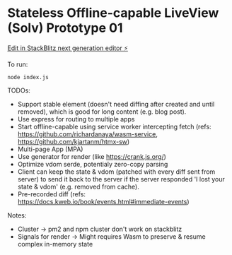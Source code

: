 # Stateless Offline-capable LiveView (Solv) Prototype 01

[Edit in StackBlitz next generation editor ⚡️](https://stackblitz.com/~/github.com/phucvin/solv-01)

To run:
```
node index.js
```

TODOs:
- Support stable element (doesn't need diffing after created and until removed), which is good for long content (e.g. blog post).
- Use express for routing to multiple apps
- Start offline-capable using service worker intercepting fetch (refs: https://github.com/richardanaya/wasm-service, https://github.com/kjartanm/htmx-sw)
- Multi-page App (MPA)
- Use generator for render (like https://crank.js.org/)
- Optimize vdom serde, potentialy zero-copy parsing
- Client can keep the state & vdom (patched with every diff sent from server) to send it back to the server if the server responded 'I lost your state & vdom' (e.g. removed from cache).
- Pre-recorded diff (refs: https://docs.kweb.io/book/events.html#immediate-events)

Notes:
- Cluster -> pm2 and npm cluster don't work on stackblitz
- Signals for render -> Might requires Wasm to preserve & resume complex in-memory state
